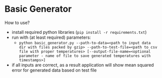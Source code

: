 # Basic Generator  

How to use?  

* install required python libraries (`pip install -r requirements.txt`)  
* run with (at least required) parameters:
  * `python basic_generator.py --path-to-data=<path to input data dir with files packed by gzip> --path-to-test-file=<path to csv file with proper temperatures> [--output-file-name=<optional parameter - name of file to save generated temperatures with timestamps>]`
* if all inputs are correct, as a result application will show mean squared error for generated data based on test file